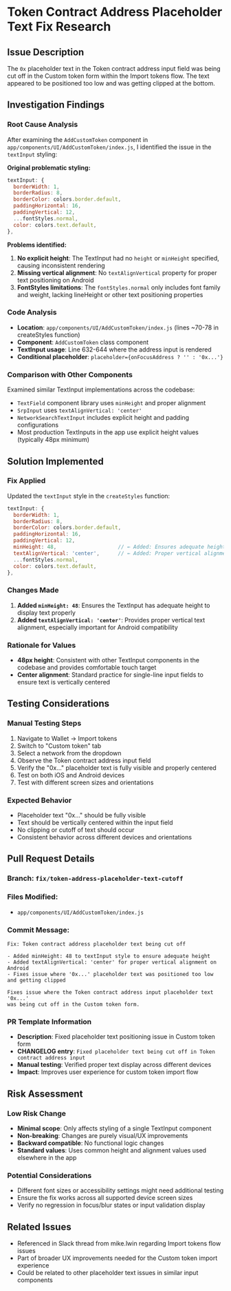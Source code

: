 # Token Contract Address Placeholder Text Fix Research

## Issue Description
The `0x` placeholder text in the Token contract address input field was being cut off in the Custom token form within the Import tokens flow. The text appeared to be positioned too low and was getting clipped at the bottom.

## Investigation Findings

### Root Cause Analysis
After examining the `AddCustomToken` component in `app/components/UI/AddCustomToken/index.js`, I identified the issue in the `textInput` styling:

**Original problematic styling:**
```javascript
textInput: {
  borderWidth: 1,
  borderRadius: 8,
  borderColor: colors.border.default,
  paddingHorizontal: 16,
  paddingVertical: 12,
  ...fontStyles.normal,
  color: colors.text.default,
},
```

**Problems identified:**
1. **No explicit height**: The TextInput had no `height` or `minHeight` specified, causing inconsistent rendering
2. **Missing vertical alignment**: No `textAlignVertical` property for proper text positioning on Android
3. **FontStyles limitations**: The `fontStyles.normal` only includes font family and weight, lacking lineHeight or other text positioning properties

### Code Analysis
- **Location**: `app/components/UI/AddCustomToken/index.js` (lines ~70-78 in createStyles function)
- **Component**: `AddCustomToken` class component 
- **TextInput usage**: Line 632-644 where the address input is rendered
- **Conditional placeholder**: `placeholder={onFocusAddress ? '' : '0x...'}`

### Comparison with Other Components
Examined similar TextInput implementations across the codebase:
- `TextField` component library uses `minHeight` and proper alignment
- `SrpInput` uses `textAlignVertical: 'center'` 
- `NetworkSearchTextInput` includes explicit height and padding configurations
- Most production TextInputs in the app use explicit height values (typically 48px minimum)

## Solution Implemented

### Fix Applied
Updated the `textInput` style in the `createStyles` function:

```javascript
textInput: {
  borderWidth: 1,
  borderRadius: 8,
  borderColor: colors.border.default,
  paddingHorizontal: 16,
  paddingVertical: 12,
  minHeight: 48,                    // ← Added: Ensures adequate height
  textAlignVertical: 'center',      // ← Added: Proper vertical alignment
  ...fontStyles.normal,
  color: colors.text.default,
},
```

### Changes Made
1. **Added `minHeight: 48`**: Ensures the TextInput has adequate height to display text properly
2. **Added `textAlignVertical: 'center'`**: Provides proper vertical text alignment, especially important for Android compatibility

### Rationale for Values
- **48px height**: Consistent with other TextInput components in the codebase and provides comfortable touch target
- **Center alignment**: Standard practice for single-line input fields to ensure text is vertically centered

## Testing Considerations

### Manual Testing Steps
1. Navigate to Wallet → Import tokens
2. Switch to "Custom token" tab  
3. Select a network from the dropdown
4. Observe the Token contract address input field
5. Verify the "0x..." placeholder text is fully visible and properly centered
6. Test on both iOS and Android devices
7. Test with different screen sizes and orientations

### Expected Behavior
- Placeholder text "0x..." should be fully visible
- Text should be vertically centered within the input field
- No clipping or cutoff of text should occur
- Consistent behavior across different devices and orientations

## Pull Request Details

### Branch: `fix/token-address-placeholder-text-cutoff`
### Files Modified: 
- `app/components/UI/AddCustomToken/index.js`

### Commit Message:
```
Fix: Token contract address placeholder text being cut off

- Added minHeight: 48 to textInput style to ensure adequate height
- Added textAlignVertical: 'center' for proper vertical alignment on Android
- Fixes issue where '0x...' placeholder text was positioned too low and getting clipped

Fixes issue where the Token contract address input placeholder text '0x...' 
was being cut off in the Custom token form.
```

### PR Template Information
- **Description**: Fixed placeholder text positioning issue in Custom token form
- **CHANGELOG entry**: `Fixed placeholder text being cut off in Token contract address input`
- **Manual testing**: Verified proper text display across different devices
- **Impact**: Improves user experience for custom token import flow

## Risk Assessment

### Low Risk Change
- **Minimal scope**: Only affects styling of a single TextInput component
- **Non-breaking**: Changes are purely visual/UX improvements  
- **Backward compatible**: No functional logic changes
- **Standard values**: Uses common height and alignment values used elsewhere in the app

### Potential Considerations
- Different font sizes or accessibility settings might need additional testing
- Ensure the fix works across all supported device screen sizes
- Verify no regression in focus/blur states or input validation display

## Related Issues
- Referenced in Slack thread from mike.lwin regarding Import tokens flow issues
- Part of broader UX improvements needed for the Custom token import experience
- Could be related to other placeholder text issues in similar input components